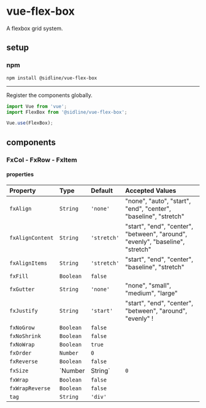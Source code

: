 # vue-flex-box
A flexbox grid system.

## setup

### npm

```shell
npm install @sidline/vue-flex-box
```

---

Register the components globally.

```javascript
import Vue from 'vue';
import FlexBox from '@sidline/vue-flex-box';

Vue.use(FlexBox);
```

## components

### FxCol - FxRow - FxItem

#### properties

| Property | Type | Default | Accepted Values |
| :--- | :--- | :--- | :--- |
| `fxAlign` | `String` | `'none'` | "none", "auto", "start", "end", "center", "baseline", "stretch" |
| `fxAlignContent` | `String` | `'stretch'` | "start", "end", "center", "between", "around", "evenly", "baseline", "stretch" |
| `fxAlignItems` | `String` | `'stretch'` | "start", "end", "center", "baseline", "stretch" |
| `fxFill` | `Boolean` | `false` | |
| `fxGutter` | `String` | `'none'` | "none", "small", "medium", "large" | 
| `fxJustify` | `String` | `'start'` | "start", "end", "center", "between", "around", "evenly" !
| `fxNoGrow` | `Boolean` | `false` | |
| `fxNoShrink` | `Boolean` | `false` | | 
| `fxNoWrap` | `Boolean` | `true` | |
| `fxOrder` | `Number` | `0` | |
| `fxReverse` | `Boolean` | `false` | |
| `fxSize` | `Number | String` | `0` | number or size "px" "%" "em" |
| `fxWrap` | `Boolean` | `false` | |
| `fxWrapReverse` | `Boolean` | `false` | |
| `tag` | `String` | `'div'` | |